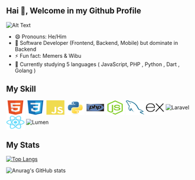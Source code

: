 ## Hai 👋, Welcome in my Github Profile

![Alt Text](https://c.tenor.com/BTfDtq1gNvIAAAAd/eris-greyrat-mushoku-tensei.gif)

- 😄 Pronouns: He/Him
- 🌱 Software Developer (Frontend, Backend, Mobile) but dominate in Backend
- ⚡ Fun fact: Memers & Wibu
- 📖 Currently studying 5 languages ( JavaScript, PHP , Python , Dart , Golang )

## My Skill

<div style="display: inline_block">
    <img align="center" alt="HTML" height="40" width="50" src="https://raw.githubusercontent.com/devicons/devicon/master/icons/html5/html5-original.svg">
    <img align="center" alt="CSS" height="40" width="50" src="https://raw.githubusercontent.com/devicons/devicon/master/icons/css3/css3-original.svg">
    <img align="center" alt="Js" height="40" width="50" src="https://raw.githubusercontent.com/devicons/devicon/master/icons/javascript/javascript-plain.svg">
    <img align="center" alt="Python" height="40" width="50" src="https://raw.githubusercontent.com/devicons/devicon/master/icons/python/python-original.svg">
    <img align="center" alt="php" height="40" width="50" src="https://raw.githubusercontent.com/devicons/devicon/master/icons/php/php-original.svg">
    <img align="center" alt="NodeJs" height="40" width="50" src="https://raw.githubusercontent.com/devicons/devicon/master/icons/nodejs/nodejs-original.svg">
    <img align="center" alt="Mysql" height="40" width="50" src="https://raw.githubusercontent.com/devicons/devicon/master/icons/mysql/mysql-original.svg">
    <img align="center" alt="express" height="40" width="50" src="https://raw.githubusercontent.com/devicons/devicon/master/icons/express/express-original.svg">
    <img align="center" alt="Laravel" height="40" width="50" src="https://cdn.worldvectorlogo.com/logos/laravel-2.svg">
    <img align="center" alt="React.js" height="40" width="50" src="https://raw.githubusercontent.com/devicons/devicon/master/icons/react/react-original.svg">
    <img align="center" alt="Lumen" height="40" width="50" src="https://cdn.worldvectorlogo.com/logos/lumen-1.svg">

</div>


## My Stats

[![Top Langs](https://github-readme-stats.vercel.app/api/top-langs/?username=capricron&langs_count=10&theme=radical&layout=compact)](https://github.com/anuraghazra/github-readme-stats)

![Anurag's GitHub stats](https://github-readme-stats.vercel.app/api?username=capricron&show_icons=true&theme=radical)


